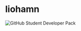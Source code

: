 # liohamn

![GitHub Student Developer Pack](https://img.shields.io/badge/GitHub%20Student%20Pack-🎓-blue?style=for-the-badge&logo=github)
